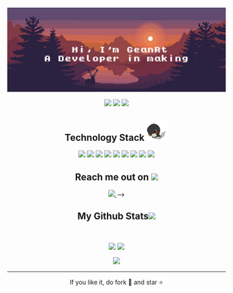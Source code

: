 
<!--  https://ritik307.github.io/portfolio/  -->
<p align="center">
 
</p align="center">
<img src="https://github.com/geanrt/geanrt/blob/main/images/newbg(2).png" />

<p align="center">
 
 <img src="https://badges.pufler.dev/visits/geanrt/geanrt"/> 
 <!-- <img src="https://badges.pufler.dev/years/geanrt"/> -->
 <img src="https://badges.pufler.dev/repos/geanrt"/>
 <img src="https://badges.pufler.dev/commits/monthly/geanrt" />

</p>

<!-- <p align="center">
  I'm a 3rd year student pursuing Master's in Computer Applications 🎓 from Guru Gobind Singh Indraprastha University 🏛. I'm a passionate learner who's always willing to learn and work across technologies and domains 💡. I love to explore new technologies and leverage them to solve real-life problems ✨. Apart from that I also love to guide and mentor newbies👨🏻‍💻. I'm deep into Web 🕸️ Development.
</p>   -->

<h2 align="center">Technology Stack <img src="https://github.com/geanrt/geanrt/blob/main/images/laptop.gif" width="50"></h2>

<p align="center">
<!--  <img src="https://img.shields.io/badge/C-00599C?style=flat-square&logo=c&logoColor=white"/> -->
<!-- <img src="https://img.shields.io/badge/-java-E34A86?style=flat-square&logo=java"/> -->
<!-- <img src="https://img.shields.io/badge/-C++-00599C?style=flat-square&logo=c"/> -->
<img src="https://img.shields.io/badge/-HTML5-E34F26?style=flat-square&logo=html5&logoColor=white"/>
<img src="https://img.shields.io/badge/-CSS3-1572B6?style=flat-square&logo=css3"/>
<!-- <img src="https://img.shields.io/badge/-Bootstrap-563D7C?style=flat-square&logo=bootstrap"/> -->
<!-- <img src="https://img.shields.io/badge/-Heroku-430098?style=flat-square&logo=heroku"/> -->
<img src="https://img.shields.io/badge/-JavaScript-black?style=flat-square&logo=javascript"/>
<img src="https://img.shields.io/badge/-Nodejs-black?style=flat-square&logo=Node.js"/>
<img src="https://img.shields.io/badge/-React-black?style=flat-square&logo=react"/>
<img src="https://img.shields.io/badge/-MongoDB-black?style=flat-square&logo=mongodb"/>
<!-- <img src="https://img.shields.io/badge/-MySQL-black?style=flat-square&logo=mysql"/> -->
<img src="https://img.shields.io/badge/-Git-black?style=flat-square&logo=git"/>
<img src="https://img.shields.io/badge/-GitHub-black?style=flat-square&logo=github"/>
 <img src="https://img.shields.io/badge/Chrome-Extensions-blue?logo=googlechrome&logoColor=red"/>
</p>

<h2 align="center">Reach me out on <img src="https://media0.giphy.com/media/jqNPzdTTxQfOgOqpO4/source.gif" width="50"></h2>

<p align="center">
<!-- <img src="https://img.shields.io/badge/-ritik-purple?style=flat-square&logo=instagram&logoColor=white&link=https://www.instagram.com/pinkdogg307/"/> -->
<!-- <a href="mailto: ritikpr307@gmail.com">
 <img src="https://img.shields.io/badge/-ritikpr307-c14438?style=flat-square&logo=Gmail&logoColor=white&link=mailto:ritikpr307@gmail.com"/>
</a> -->
<a href="https://www.linkedin.com/in/geanrt/" target="_blank" rel="noopener noreferrer">
 <img src="https://img.shields.io/badge/-geanrt-blue?style=flat-square&logo=Linkedin&logoColor=white&link=https://www.linkedin.com/in/ritik-rawal-698a18142/"/>
</a>
<!--  <-- <a href="https://twitter.com/ritikhere307"> -->
<!--  <img src="https://img.shields.io/badge/-ritikhere307-blue?style=flat-square&logo=twitter&logoColor=white&link=https://twitter.com/ritikhere307"/> -->
<!-- </a> --> -->
</p>


<h2 align="center">
<!--   My Contribution Graph <img src="https://media.giphy.com/media/xUA7aZeLE2e0P7Znz2/giphy.gif" width="50"> -->
</h2>
<p align="center">
<!--   <img src="https://github.com/ritik307/ritik307/raw/output/github-contribution-grid-snake.svg" alt="snake"></center> -->
</p>

<h2 align="center">
  My Github Stats<img src="https://media.giphy.com/media/VgCDAzcKvsR6OM0uWg/giphy.gif" width="50">
</h2>
 
<br>

<p align = "center">
  <img  src = "https://github-readme-stats.vercel.app/api?username=geanrt&show_icons=true&theme=radical&line_height=27">
  <img src = "https://github-readme-stats.vercel.app/api/top-langs/?username=geanrt&hide=html,css,java,shaderlab,kotlin,hlsl&theme=radical">
</p>

<p align = "center">
 <img  src="https://github-readme-streak-stats.herokuapp.com/?user=geanrt&show_icons=true&locale=en&layout=compact&theme=radical&line_height=0" />
</p> 

<p align = "center">
<!--  <img src="https://activity-graph.herokuapp.com/graph?username=geanrt&theme=redical"> -->
</p> 
<hr>
<p align="center">If you like it, do fork 🍴 and star ⭐</p>
